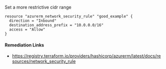 
Set a more restrictive cidr range

```hcl
resource "azurerm_network_security_rule" "good_example" {
  direction = "Inbound"
  destination_address_prefix = "10.0.0.0/16"
  access = "Allow"
}
```

#### Remediation Links
 - https://registry.terraform.io/providers/hashicorp/azurerm/latest/docs/resources/network_security_rule
        
